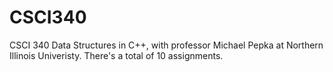 # CSCI340
CSCI 340 Data Structures in C++, with professor Michael Pepka at Northern Illinois Univeristy. There's a total of 10 assignments. 

